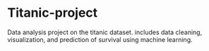 # Titanic-project
Data analysis project on the titanic dataset. includes data cleaning, visualization, and prediction of survival using machine learning.

